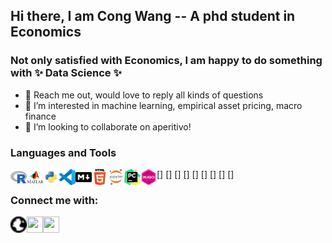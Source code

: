 ## Hi there, I am Cong Wang -- A phd student in Economics

### Not only satisfied with Economics, I am happy to do something with ✨ Data Science ✨ 
- 👋 Reach me out, would love to reply all kinds of questions
- 👀 I’m interested in machine learning, empirical asset pricing, macro finance
- 💞️ I’m looking to collaborate on aperitivo!

### Languages and Tools
[<img align="left" height="26px" width="26px" src="https://raw.githubusercontent.com/github/explore/9967ff963a55d73bded346dc749c6401e06417bf/topics/r/r.png" />]
[<img align="left" height="26px" width="26px" src="https://raw.githubusercontent.com/github/explore/80688e429a7d4ef2fca1e82350fe8e3517d3494d/topics/matlab/matlab.png" />]
[<img align="left" height="26px" width="26px" src="https://raw.githubusercontent.com/github/explore/80688e429a7d4ef2fca1e82350fe8e3517d3494d/topics/python/python.png" />]
[<img align="left" height="26px" width="26px" src="https://raw.githubusercontent.com/github/explore/80688e429a7d4ef2fca1e82350fe8e3517d3494d/topics/visual-studio-code/visual-studio-code.png" />]
[<img align="left" height="26px" width="26px" src="https://raw.githubusercontent.com/github/explore/80688e429a7d4ef2fca1e82350fe8e3517d3494d/topics/markdown/markdown.png" />]
[<img align="left" height="26px" width="26px" src="https://raw.githubusercontent.com/github/explore/80688e429a7d4ef2fca1e82350fe8e3517d3494d/topics/html/html.png" />]
[<img align="left" height="26px" width="26px" src="https://raw.githubusercontent.com/github/explore/a4691f04ff219c1c2aa02fc61fda41aa43f1459a/topics/jupyter-notebook/jupyter-notebook.png" />]
[<img align="left" height="26px" width="26px" src="https://raw.githubusercontent.com/github/explore/d8574c7bce27faa27fb879bca56dfe351ee66efd/topics/pycharm/pycharm.png" />]
[<img align="left" height="26px" width="26px" src="https://raw.githubusercontent.com/github/explore/9967ff963a55d73bded346dc749c6401e06417bf/topics/hugo/hugo.png" />]



### Connect me with:
[<img align="left" height="26px" width="26px" src="https://raw.githubusercontent.com/iconic/open-iconic/master/svg/globe.svg" />][website]
[<img align="left" height="26px" width="26px" src="https://unpkg.com/simple-icons@v7/icons/twitter.svg" />][twitter]
[<img align="left" height="26px" width="26px" src="https://unpkg.com/simple-icons@v7/icons/linkedin.svg" />][linkedin]





<br />
<br />

[website]: https://congwang.org
[twitter]: https://twitter.com/hopsss131
[linkedin]: https://www.linkedin.com/in/cong-wang131
[r]: https://rpubs.com/CongWang141

<!---
CongWang141/CongWang141 is a ✨ special ✨ repository because its `README.md` (this file) appears on your GitHub profile.
You can click the Preview link to take a look at your changes.
--->
